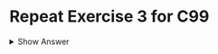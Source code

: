# Repeat Exercise 3 for C99

<details>
<summary>Show Answer</summary>

- a) `1`
- b) `-1`
- c) `-1`
- d) `1`

</details>
